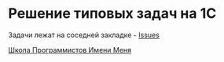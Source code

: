 # Решение типовых задач на 1С

Задачи лежат на соседней закладке - [Issues](https://github.com/IEBelokamentsev/tasks/issues)

[Школа Программистов Имени Меня](https://vk.com/ivan.belokamentsev)
